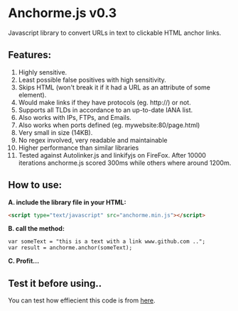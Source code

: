# Anchorme.js v0.3
Javascript library to convert URLs in text to clickable HTML anchor links.

## Features:
1. Highly sensitive.
2. Least possible false positives with high sensitivity.
3. Skips HTML (won't break it if it had a URL as an attribute of some element).
4. Would make links if they have protocols (eg. http://) or not.
5. Supports all TLDs in accordance to an up-to-date IANA list.
5. Also works with IPs, FTPs, and Emails.
6. Also works when ports defined (eg. mywebsite:80/page.html)
6. Very small in size (14KB).
7. No regex involved, very readable and maintainable
8. Higher performance than similar libraries
9. Tested against Autolinker.js and linkifyjs on FireFox. After 10000 iterations anchorme.js scored 300ms while others where around 1200m.

## How to use:
**A. include the library file in your HTML:**
```html
<script type="text/javascript" src="anchorme.min.js"></script>
```
**B. call the method:**
```
var someText = "this is a text with a link www.github.com ..";
var result = anchorme.anchor(someText);
```
**C. Profit...**

## Test it before using..
You can test how effiecient this code is from <a href="http://ali-saleem.github.io/anchorme.js/">here</a>.
